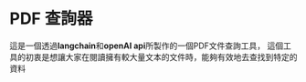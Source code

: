 # **PDF 查詢器**
這是一個透過**langchain**和**openAI api**所製作的一個PDF文件查詢工具，
這個工具的初衷是想讓大家在閱讀擁有較大量文本的文件時，能夠有效地去查找到特定的資料
